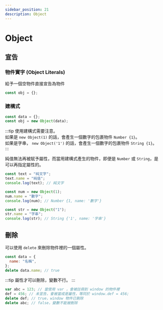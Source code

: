 ```yaml
---
sidebar_position: 21
description: Object
---
```


# Object

## 宣告

### 物件實字 (Object Literals)

給予一個空物件直接宣告為物件

```javascript
const obj = {};
```

### 建構式

```javascript
const data = {};
const obj = new Object(data);
```

:::tip
使用建構式需要注意。<br />如果是 `new Object(1)` 的話，會產生一個數字的包裹物件 `Number {1}`。<br />如果是字串， `new Object('1')` 的話，會產生一個數字的包裹物件 `String {1}`。
:::

純值無法再被賦予屬性，而當用建構式產生的物件，即便是 `Number` 或 `String`，是可以再指定屬性的。

```javascript
const text = "純文字";
text.name = "純值";
console.log(text); // 純文字

const num = new Object(1);
num.name = "數字";
console.log(num); // Number {1, name: '數字'}

const str = new Object("1");
str.name = "字串";
console.log(str); // String {'1', name: '字串'}
```

## 刪除

可以使用 `delete` 來刪除物件裡的一個屬性。

```javascript
const data = {
  name: "名稱",
};
delete data.name; // true
```

:::tip
屬性才可以刪除，變數不行。
:::

```javascript
var abc = 123; // 當使用 var ，會被註冊到 window 的物件裡
def = 456; // 未宣告，會被當成是屬性，等同於 window.def = 456;
delete def; // true，window 物件已刪除
delete abc; // false，變數不能被刪除
```
